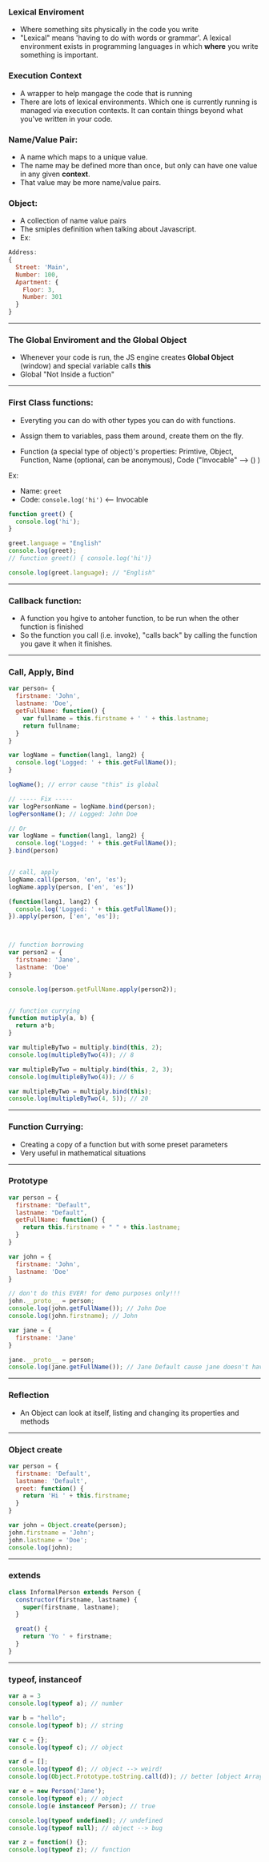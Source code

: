 ### Lexical Enviroment
- Where something sits physically in the code you write
- "Lexical" means 'having to do with words or grammar'. A lexical environment exists in programming languages in which **where** you write something is important.

### Execution Context
- A wrapper to help mangage the code that is running
- There are lots of lexical environments. Which one is currently running is managed via execution contexts. It can contain things beyond what you've written in your code.

### Name/Value Pair:
- A name which maps to a unique value.
- The name may be defined more than once, but only can have one value in any given **context**.
- That value may be more name/value pairs.

### Object:
- A collection of name value pairs
- The smiples definition when talking about Javascript.
- Ex:
```js
Address:
{
  Street: 'Main',
  Number: 100,
  Apartment: {
    Floor: 3,
    Number: 301
  }
}
```

-----------
### The Global Enviroment and the Global Object
- Whenever your code is run, the JS engine creates **Global Object** (window) and special variable calls **this**
- Global "Not Inside a fuction"

----------

### First Class functions:
- Everyting you can do with other types you can do with functions.
- Assign them to variables, pass them around, create them on the fly.

- Function (a special type of object)'s properties: Primtive, Object, Function, Name (optional, can be anonymous), Code ("Invocable" --> () )

Ex:
- Name: `greet`
- Code: `console.log('hi')` <-- Invocable
```js
function greet() {
  console.log('hi');
}

greet.language = "English"
console.log(greet);
// function greet() { console.log('hi')}

console.log(greet.language); // "English"
```



---------


### Callback function:
- A function you hgive to antoher function, to be run when the other function is finished
- So the function you call (i.e. invoke), "calls back" by calling the function you gave it when it finishes.



------

### Call, Apply, Bind


```js
var person= {
  firstname: 'John',
  lastname: 'Doe',
  getFullName: function() {
    var fullname = this.firstname + ' ' + this.lastname;
    return fullname;
  }
}

var logName = function(lang1, lang2) {
  console.log('Logged: ' + this.getFullName());
}

logName(); // error cause "this" is global

// ----- Fix -----
var logPersonName = logName.bind(person);
logPersonName(); // Logged: John Doe

// Or
var logName = function(lang1, lang2) {
  console.log('Logged: ' + this.getFullName());
}.bind(person)


// call, apply
logName.call(person, 'en', 'es');
logName.apply(person, ['en', 'es'])

(function(lang1, lang2) {
  console.log('Logged: ' + this.getFullName());
}).apply(person, ['en', 'es']);



// function borrowing
var person2 = {
  firstname: 'Jane',
  lastname: 'Doe'
}

console.log(person.getFullName.apply(person2));


// function currying
function mutiply(a, b) {
  return a*b;
}

var multipleByTwo = multiply.bind(this, 2);
console.log(multipleByTwo(4)); // 8

var multipleByTwo = multiply.bind(this, 2, 3);
console.log(multipleByTwo(4)); // 6

var multipleByTwo = multiply.bind(this);
console.log(multipleByTwo(4, 5)); // 20
```

------

### Function Currying:
- Creating a copy of a function but with some preset parameters
- Very useful in mathematical situations

--------

### Prototype

```js
var person = {
  firstname: "Default",
  lastname: "Default",
  getFullName: function() {
    return this.firstname + " " + this.lastname;
  }
}

var john = {
  firstname: 'John',
  lastname: 'Doe'
}

// don't do this EVER! for demo purposes only!!!
john.__proto__ = person;
console.log(john.getFullName()); // John Doe
console.log(john.firstname); // John

var jane = {
  firstname: 'Jane'
}

jane.__proto__ = person;
console.log(jane.getFullName()); // Jane Default cause jane doesn't have a last name
```


------

### Reflection
- An Object can look at itself, listing and changing its properties and methods
------

### Object create

```js
var person = {
  firstname: 'Default',
  lastname: 'Default',
  greet: function() {
    return 'Hi ' + this.firstname;
  }
}

var john = Object.create(person);
john.firstname = 'John';
john.lastname = 'Doe';
console.log(john);
```
-------

### extends
```js
class InformalPerson extends Person {
  constructor(firstname, lastname) {
    super(firstname, lastname);
  }

  great() {
    return 'Yo ' + firstname;
  }
}
```

------
### typeof, instanceof
```js
var a = 3
console.log(typeof a); // number

var b = "hello";
console.log(typeof b); // string

var c = {};
console.log(typeof c); // object

var d = [];
console.log(typeof d); // object --> weird!
console.log(Object.Prototype.toString.call(d)); // better [object Array]

var e = new Person('Jane');
console.log(typeof e); // object
console.log(e instanceof Person); // true

console.log(typeof undefined); // undefined
console.log(typeof null); // object --> bug

var z = function() {};
console.log(typeof z); // function

```
